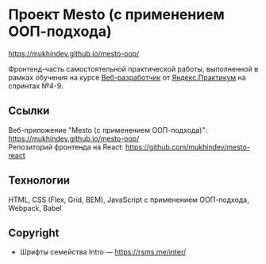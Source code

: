 # Проект Mesto (с применением ООП-подхода)

https://mukhindev.github.io/mesto-oop/  

Фронтенд-часть самостоятельной практической работы, выполненной в рамках обучения на курсе [Веб-разработчик](https://praktikum.yandex.ru/web) от [Яндекс.Практикум](https://praktikum.yandex.ru) на спринтах №4-9.

## Ссылки

Веб-приложение "Mesto (с применением ООП-подхода)": https://mukhindev.github.io/mesto-oop/  
Репозиторий фронтенда на React: https://github.com/mukhindev/mesto-react  

## Технологии

HTML, CSS (Flex, Grid, BEM), JavaScript с применением ООП-подхода, Webpack, Babel

## Copyright

* Шрифты семейства Intro — https://rsms.me/inter/